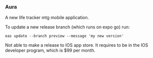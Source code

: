 ### Aura

A new life tracker mtg mobile application.

To update a new release branch (which runs on expo go) run:

`eas update --branch preview --message 'my new version'`

Not able to make a release to IOS app store. It requires to be in the IOS developer program, which is $99 per month.
